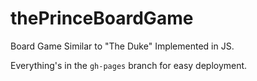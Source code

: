 thePrinceBoardGame
==================

Board Game Similar to "The Duke" Implemented in JS.

Everything's in the `gh-pages` branch for easy deployment.
